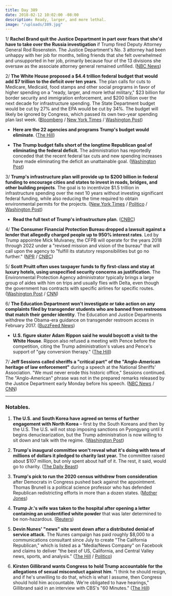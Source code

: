 ```yaml
---
title: Day 389
date: 2018-02-12 10:02:00 -08:00
description: Ready, larger, and more lethal.
image: "/uploads/389.jpg"
---
```


1/ **Rachel Brand quit the Justice Department in part over fears that she'd have to take over the Russia investigation** if Trump fired Deputy Attorney General Rod Rosenstein. The Justice Department's No. 3 attorney had been unhappy with her job for months, telling friends that she felt overwhelmed and unsupported in her job, primarily because four of the 13 divisions she oversaw as the associate attorney general remained unfilled. ([NBC News](https://www.nbcnews.com/politics/justice-department/justice-department-official-brand-leaves-partly-over-fear-she-might-n847156))

2/ **The White House proposed a $4.4 trillion federal budget that would add $7 trillion to the deficit over ten years**. The plan calls for cuts to Medicare, Medicaid, food stamps and other social programs in favor of higher spending on a "ready, larger, and more lethal military," $23 billion for border security and immigration enforcement, and $200 billion over the next decade for infrastructure spending. The State Department budget would be cut by 27% and the EPA would be cut by 34%. The budget will likely be ignored by Congress, which passed its own two-year spending plan last week. ([Bloomberg](https://www.bloomberg.com/news/articles/2018-02-12/trump-s-4-4-trillion-budget-boosts-defense-with-more-red-ink) / [New York Times](https://www.nytimes.com/2018/02/12/us/politics/white-house-budget-congress.html) / [Washington Post](https://www.washingtonpost.com/business/economy/white-house-budget-proposes-increase-to-defense-spending-and-cuts-to-safety-net-but-federal-deficit-would-remain/2018/02/12/f2eb00e6-100e-11e8-8ea1-c1d91fcec3fe_story.html))

* **Here are the 22 agencies and programs Trump's budget would eliminate**. ([The Hill](http://thehill.com/homenews/administration/373441-the-federal-programs-trump-proposes-cutting-in-2019-budget))

* **The Trump budget falls short of the longtime Republican goal of eliminating the federal deficit.** The administration has reportedly conceded that the recent federal tax cuts and new spending increases have made eliminating the deficit an unattainable goal. ([Washington Post](https://www.washingtonpost.com/news/business/wp/2018/02/11/in-big-reversal-new-trump-budget-will-give-up-on-longtime-republican-goal-of-eliminating-deficit/?utm_term=.66661fa00ad7))

3/ **Trump's infrastructure plan will provide up to $200 billion in federal funding to encourage cities and states to invest in roads, bridges, and other building projects**. The goal is to incentivize $1.5 trillion in infrastructure spending over the next 10 years without investing significant federal funding, while also reducing the time required to obtain environmental permits for the projects. ([New York Times](https://www.nytimes.com/2018/02/11/us/politics/trumps-infrastructure-plan-modest-federal-incentives-facing-long-odds.html) / [Politico](https://www.politico.com/story/2018/02/11/trump-infrastructure-plan-transportation-trillion-403248) / [Washington Post](https://www.washingtonpost.com/politics/trump-to-unveil-long-awaited-infrastructure-plan-amid-questions-about-how-to-pay-for-it/2018/02/11/68b573cc-0de1-11e8-8890-372e2047c935_story.html))

* **Read the full text of Trump's infrastructure plan**. ([CNBC](https://www.cnbc.com/2018/02/12/read-the-full-text-of-trumps-infrastructure-plan.html))

4/ **The Consumer Financial Protection Bureau dropped a lawsuit against a lender that allegedly charged people up to 950% interest rates**. Led by Trump appointee Mick Mulvaney, the CFPB will operate for the years 2018 through 2022 under a "revised mission and vision of the bureau" that will call upon the agency to "fulfill its statutory responsibilities but go no further." ([NPR](https://www.npr.org/2018/02/12/584980698/trump-administration-to-defang-consumer-protection-watchdog) / [CNBC](https://www.cnbc.com/2018/02/12/trumps-consumer-protection-bureau-reportedly-drops-lawsuit-alleging-predatory-lending.html))

5/ **Scott Pruitt often uses taxpayer funds to fly first-class and stay at luxury hotels, using unspecified security concerns as justification**. The Environmental Protection Agency administrator typically brings a large group of aides with him on trips and usually flies with Delta, even though the government has contracts with specific airlines for specific routes. ([Washington Post](https://www.washingtonpost.com/national/health-science/first-class-travel-distinguishes-scott-pruitts-epa-tenure/2018/02/11/5bb89afc-0b7d-11e8-8b0d-891602206fb7_story.html) / [CNN](https://www.cnn.com/2018/02/12/politics/epa-scott-pruitt-travel/index.html))

6/ **The Education Department won't investigate or take action on any complaints filed by transgender students who are banned from restrooms that match their gender identity**. The Education and Justice Departments withdrew the Obama-era guidance on transgender restroom access in February 2017. ([BuzzFeed News](https://www.buzzfeed.com/dominicholden/edu-dept-trans-student-bathrooms))

* **U.S. figure skater Adam Rippon said he would boycott a visit to the White House**. Rippon also refused a meeting with Pence before the competition, citing the Trump administration's values and Pence's support of "gay conversion therapy." ([The Hill](http://thehill.com/blogs/blog-briefing-room/news/373402-adam-rippon-says-he-would-boycott-white-house-visit))

7/ **Jeff Sessions called sheriffs a "critical part" of the "Anglo-American heritage of law enforcement"** during a speech at the National Sheriffs' Association. "We must never erode this historic office," Sessions continued. The "Anglo-American" phrase was not in the prepared remarks released by the Justice Department early Monday before his speech. ([NBC News](https://www.nbcnews.com/politics/politics-news/jeff-sessions-remarks-anglo-american-heritage-law-enforcement-n847286) / [CNN](https://www.cnn.com/2018/02/12/politics/jeff-sessions-anglo-american-law-enforcement/index.html))

---

### Notables.

1. **The U.S. and South Korea have agreed on terms of further engagement with North Korea** – first by the South Koreans and then by the U.S. The U.S. will not stop imposing sanctions on Pyongyang until it begins denuclearization, but the Trump administration is now willing to sit down and talk with the regime. ([Washington Post](https://www.washingtonpost.com/opinions/global-opinions/pence-the-united-states-is-ready-to-talk-with-north-korea/2018/02/11/b5070ed6-0f33-11e8-9065-e55346f6de81_story.html?utm_term=.e64c4b15809c))

2. **Trump's inaugural committee won't reveal what it's doing with tens of millions of dollars it pledged to charity last year.** The committee raised about $107 million, but only spent about half of it. The rest, it said, would go to charity. ([The Daily Beast](https://www.thedailybeast.com/donald-trumps-inaugural-committee-still-wont-say-what-its-doing-with-its-leftover-money))

3. **Trump's pick to run the 2020 census withdrew from consideration** after Democrats in Congress pushed back against the appointment. Thomas Brunell is a political science professor who has defended Republican redistricting efforts in more than a dozen states. ([Mother Jones](https://www.motherjones.com/politics/2018/02/trumps-controversial-pick-to-run-the-2020-census-withdraws/))

4. **Trump Jr.'s wife was taken to the hospital after opening a letter containing an unidentified white powder** that was later determined to be non-hazardous. ([Reuters](https://www.reuters.com/article/us-usa-trump-powder/trump-jr-s-wife-hospitalized-after-suspicious-powder-scare-police-idUSKBN1FW26I))

5. **Devin Nunes' "news" site went down after a distributed denial of service attack.** The Nunes campaign has paid roughly $8,000 to a communications consultant since July to create "The California Republican," which is listed as a "Media/News Company" on Facebook and claims to deliver “the best of US, California, and Central Valley news, sports, and analysis.” ([The Hill](http://thehill.com/homenews/house/373355-devin-nunes-media-site-down-after-reported-attack-on-server) / [Politico](https://www.politico.com/story/2018/02/11/devin-nunes-alternative-news-site-402097))

6. **Kirsten Gillibrand wants Congress to hold Trump accountable for the allegations of sexual misconduct against him**. "I think he should resign, and if he's unwilling to do that, which is what I assume, then Congress should hold him accountable. We're obligated to have hearings," Gillibrand said in an interview with CBS's "60 Minutes." ([The Hill](http://thehill.com/homenews/senate/373351-gillibrand-congress-should-take-action-if-trump-doesnt-resign))